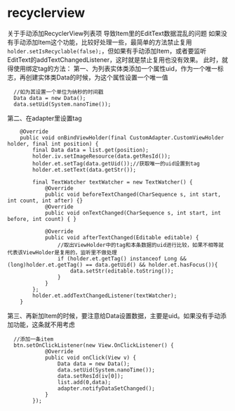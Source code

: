 # recyclerview
关于手动添加RecyclerView列表项 导致Item里的EditText数据混乱的问题
如果没有手动添加Item这个功能，比较好处理一些，最简单的方法禁止复用`holder.setIsRecyclable(false);`，但如果有手动添加Item，或者要监听EditText的addTextChangedListener，这时就是禁止复用也没有效果。
此时，就得使用绑定tag的方法：
第一、为列表实体类添加一个属性uid，作为一个唯一标志，再创建实体类Data的时候，为这个属性设置一个唯一值

```
  //如为其设置一个单位为纳秒的时间戳
  Data data = new Data();
  data.setUid(System.nanoTime());
```
第二、在adapter里设置tag

```
    @Override
    public void onBindViewHolder(final CustomAdapter.CustomViewHolder holder, final int position) {
        final Data data = list.get(position);
        holder.iv.setImageResource(data.getResId());
        holder.et.setTag(data.getUid());//获取唯一的uid设置到tag
        holder.et.setText(data.getStr());

        final TextWatcher textWatcher = new TextWatcher() {
            @Override
            public void beforeTextChanged(CharSequence s, int start, int count, int after) {}
            @Override
            public void onTextChanged(CharSequence s, int start, int before, int count) { }

            @Override
            public void afterTextChanged(Editable editable) {
            	//取出ViewHolder中的tag和本条数据的uid进行比较，如果不相等就代表该ViewHolder是复用的，监听里不做处理
                if (holder.et.getTag() instanceof Long && (long)holder.et.getTag() == data.getUid() && holder.et.hasFocus()){
                    data.setStr(editable.toString());
                }
            }
        };
        holder.et.addTextChangedListener(textWatcher);
    }
```
第三、再新加Item的时候，要注意给Data设置数据，主要是uid。如果没有手动添加功能，这条就不用考虑

```
  //添加一条item
  btn.setOnClickListener(new View.OnClickListener() {
            @Override
            public void onClick(View v) {
                Data data = new Data();
                data.setUid(System.nanoTime());
                data.setResId(iv[0]);
                list.add(0,data);
                adapter.notifyDataSetChanged();
            }
        });
```
